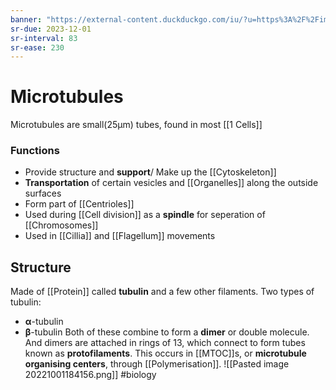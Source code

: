 ```yaml
---
banner: "https://external-content.duckduckgo.com/iu/?u=https%3A%2F%2Fimages.fineartamerica.com%2Fimages-medium-large-5%2F1-microtubules-kateryna-konscience-photo-library.jpg&f=1&nofb=1&ipt=be9f6c6b143723cc60dada8b442f324238d0a2269219256d05ff77729304eee5&ipo=images"
sr-due: 2023-12-01
sr-interval: 83
sr-ease: 230
---
```

# Microtubules

Microtubules are small(25µm) tubes, found in most [[1 Cells]]

### Functions
- Provide structure and **support**/ Make up the [[Cytoskeleton]]
- **Transportation** of certain vesicles and [[Organelles]] along the outside surfaces
- Form part of [[Centrioles]]
- Used during [[Cell division]] as a **spindle** for seperation of [[Chromosomes]]
- Used in [[Cillia]] and [[Flagellum]] movements

## Structure
Made of [[Protein]] called **tubulin** and a few other filaments.
Two types of tubulin:
- **α**-tubulin
- **β**-tubulin
Both of these combine to form a **dimer** or double molecule.
And dimers are attached in rings of 13, which connect to form tubes known as **protofilaments**.
This occurs in [[MTOC]]s, or **microtubule organising centers**, through [[Polymerisation]].
 ![[Pasted image 20221001184156.png]]
#biology 